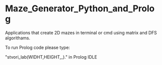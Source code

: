 # Maze_Generator_Python_and_Prolog

Applications that create 2D mazes in terminal or cmd using matrix and DFS algorithams.

To run Prolog code please type:

"stvori_lab(WIDHT,HEIGHT,_)." in Prolog IDLE
